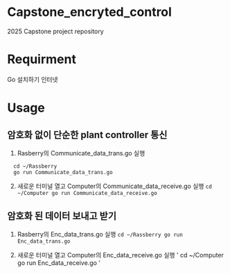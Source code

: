 Capstone_encryted_control
=============
2025 Capstone project repository

Requirment
=============
Go 설치하기
인터넷

Usage
=============

암호화 없이 단순한 plant controller 통신
-----------------------------------------
1. Rasberry의 Communicate_data_trans.go 실행
```
  cd ~/Rassberry
  go run Communicate_data_trans.go
```

2. 새로운 터미널 열고 Computer의 Communicate_data_receive.go 실행
`
  cd ~/Computer
  go run Communicate_data_receive.go
`


암호화 된 데이터 보내고 받기 
-----------------------------------------
1. Rasberry의 Enc_data_trans.go 실행
``
   cd ~/Rassberry
   go run Enc_data_trans.go
``

3. 새로운 터미널 열고 Computer의 Enc_data_receive.go 실행
'
  cd ~/Computer
  go run Enc_data_receive.go
'



